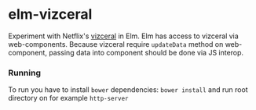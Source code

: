 # elm-vizceral

Experiment with Netflix's [vizceral](https://github.com/Netflix/vizceral) in Elm. Elm has access to vizceral via web-components. 
Because vizceral require `updateData` method on web-component, passing data into component should be done via JS interop.

### Running
To run you have to install `bower` dependencies: `bower install` and run root directory on for example `http-server`

